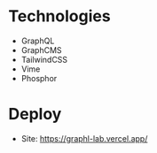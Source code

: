 # Technologies

- GraphQL
- GraphCMS
- TailwindCSS
- Vime
- Phosphor

# Deploy

- Site: https://graphl-lab.vercel.app/
